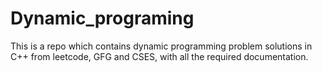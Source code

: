 # Dynamic_programing
This is a repo which contains dynamic programming problem solutions in C++ from leetcode, GFG and CSES, with all the required documentation.
